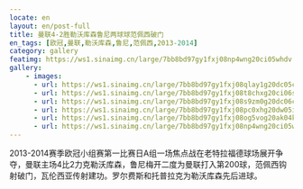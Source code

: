 ```yaml
---
locate: en
layout: en/post-full
title: 曼联4-2胜勒沃库森鲁尼两球球范佩西破门
en_tags: [欧冠,曼联,勒沃库森,鲁尼,范佩西,2013-2014]
category: gallery
featimg: https://ws1.sinaimg.cn/large/7bb8bd97gy1fxj08np4wng20ci05whdv.gif
gallery:
    - images:
      - url: https://ws1.sinaimg.cn/large/7bb8bd97gy1fxj08qlay1g20dc05cu0z.gif
      - url: https://ws1.sinaimg.cn/large/7bb8bd97gy1fxj08t8chxg20ci06shdv.gif
      - url: https://ws1.sinaimg.cn/large/7bb8bd97gy1fxj08s9zm0g20dc06ckjn.gif
      - url: https://ws1.sinaimg.cn/large/7bb8bd97gy1fxj08pc0xhg20dw05ikjn.gif
      - url: https://ws1.sinaimg.cn/large/7bb8bd97gy1fxj08og5vog20ak04kkjn.gif
      - url: https://ws1.sinaimg.cn/large/7bb8bd97gy1fxj08np4wng20ci05whdv.gif
---
```


2013-2014赛季欧冠小组赛第一比赛日A组一场焦点战在老特拉福德球场展开争夺，曼联主场4比2力克勒沃库森，鲁尼梅开二度为曼联打入第200球，范佩西钩射破门，瓦伦西亚传射建功。罗尔费斯和托普拉克为勒沃库森先后进球。